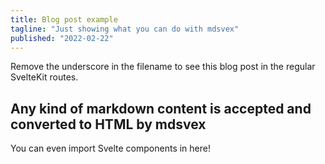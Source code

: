 ```yaml
---
title: Blog post example
tagline: "Just showing what you can do with mdsvex"
published: "2022-02-22"
---
```


Remove the underscore in the filename to see this blog post in the regular SvelteKit routes.

## Any kind of markdown content is accepted and converted to HTML by mdsvex

You can even import Svelte components in here!